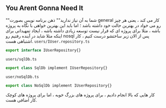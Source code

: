 ## You Arent Gonna Need It
""شما به آن نیاز ندارید""
ذهن برنامه نویس بصورت general کار می کند ، یعنی هر چیز رو می خواد در بهترین حالت خود داشته باشد ؛
اما باید این بهترین خواهی با نگاه به پروژه باشه ، مثلا برای پروژه ای که قرار نیست توسعه زیادی داشته باشه ، ایجاد تمهیداتی برای اینکه مثلا شاید در آینده رفتیم رو nosql پس از الان زیر ساختشو درست کنیم ، کار اشتباهی هست.
`users/IUser.repository.ts`
```ts
export interface IUserRepository{}
```

`users/sqlDb.ts`
```ts
export class SqlDb implement IUserRepository{}
```

`user/noSqlDb.ts`
```ts
export class NoSqlDb implement IUserRepository{}
```
کار هایی که بالا انجام دادیم ، برای پروژه های بزرگ خوبه ، اما برای پروژه های کوچک کار اضافی هست.
